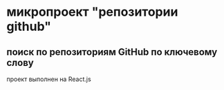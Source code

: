 # микропроект "репозитории github"

## поиск по репозиториям GitHub по ключевому слову

проект выполнен на React.js
